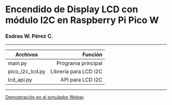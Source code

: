 # Encendido de Display LCD con módulo I2C en Raspberry Pi Pico W
### Esdras W. Pérez C.
---
| Archivos           | Función               |
| -------------------| --------------------:|
| main.py            | Programa principal    |
| pico_i2c_lcd.py    | Librería para LCD I2C |
| lcd_api.py         | API para LCD I2C      |
---
[Demostración en el simulador Wokwi](https://wokwi.com/projects/392646519371246593 "Demostración en el simulador Wokwi")

